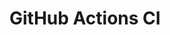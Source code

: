 # GitHub Actions CI


























































































































































































































































































































































































































































































































































































































































































































































































































































































































































































































































































































































































































































































































































































































































































































































































































































































































































































































































































































































































































































































































































































































































































































































































































































































































































































































































































































































































































































































































































































































































































































































































































































































































































































































































































































































































































































































































